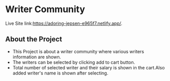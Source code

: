 # Writer Community

Live Site link:https://adoring-jepsen-e965f7.netlify.app/.

## About the Project

 - This Project is about a writer community where various writers information are shown.
 - The writers can be selected by clicking add to cart button.
 - Total number of selected writer and their salary is shown in the cart.Also added writer's name is shown after selecting. 